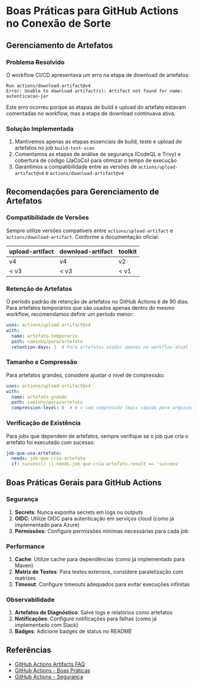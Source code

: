 # Boas Práticas para GitHub Actions no Conexão de Sorte

## Gerenciamento de Artefatos

### Problema Resolvido

O workflow CI/CD apresentava um erro na etapa de download de artefatos:

```
Run actions/download-artifact@v4
Error: Unable to download artifact(s): Artifact not found for name: autenticacao-jar
```

Este erro ocorreu porque as etapas de build e upload do artefato estavam comentadas no workflow, mas a etapa de download continuava ativa.

### Solução Implementada

1. Mantivemos apenas as etapas essenciais de build, teste e upload de artefatos no job `build-test-scan`
2. Comentamos as etapas de análise de segurança (CodeQL e Trivy) e cobertura de código (JaCoCo) para otimizar o tempo de execução
3. Garantimos a compatibilidade entre as versões de `actions/upload-artifact@v4` e `actions/download-artifact@v4`

## Recomendações para Gerenciamento de Artefatos

### Compatibilidade de Versões

Sempre utilize versões compatíveis entre `actions/upload-artifact` e `actions/download-artifact`. Conforme a documentação oficial:

| upload-artifact | download-artifact | toolkit |
|----------------|-------------------|--------|
| v4             | v4                | v2     |
| < v3           | < v3              | < v1   |

### Retenção de Artefatos

O período padrão de retenção de artefatos no GitHub Actions é de 90 dias. Para artefatos temporários que são usados apenas dentro do mesmo workflow, recomendamos definir um período menor:

```yaml
uses: actions/upload-artifact@v4
with:
  name: artefato-temporario
  path: caminho/para/artefato
  retention-days: 1  # Para artefatos usados apenas no workflow atual
```

### Tamanho e Compressão

Para artefatos grandes, considere ajustar o nível de compressão:

```yaml
uses: actions/upload-artifact@v4
with:
  name: artefato-grande
  path: caminho/para/artefato
  compression-level: 0  # 0 = sem compressão (mais rápido para arquivos grandes)
```

### Verificação de Existência

Para jobs que dependem de artefatos, sempre verifique se o job que cria o artefato foi executado com sucesso:

```yaml
job-que-usa-artefato:
  needs: job-que-cria-artefato
  if: success() || needs.job-que-cria-artefato.result == 'success'
```

## Boas Práticas Gerais para GitHub Actions

### Segurança

1. **Secrets**: Nunca exponha secrets em logs ou outputs
2. **OIDC**: Utilize OIDC para autenticação em serviços cloud (como já implementado para Azure)
3. **Permissões**: Configure permissões mínimas necessárias para cada job

### Performance

1. **Cache**: Utilize cache para dependências (como já implementado para Maven)
2. **Matriz de Testes**: Para testes extensos, considere paralelização com matrizes
3. **Timeout**: Configure timeouts adequados para evitar execuções infinitas

### Observabilidade

1. **Artefatos de Diagnóstico**: Salve logs e relatórios como artefatos
2. **Notificações**: Configure notificações para falhas (como já implementado com Slack)
3. **Badges**: Adicione badges de status no README

## Referências

- [GitHub Actions Artifacts FAQ](https://github.com/actions/toolkit/blob/main/packages/artifact/docs/faq.md)
- [GitHub Actions - Boas Práticas](https://docs.github.com/pt/actions/learn-github-actions/usage-limits-billing-and-administration)
- [GitHub Actions - Segurança](https://docs.github.com/pt/actions/security-guides/security-hardening-for-github-actions)